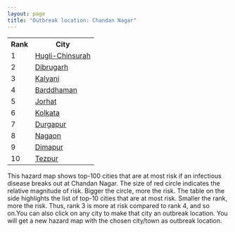 ```yaml
---
layout: page
title: "Outbreak location: Chandan Nagar"
---
```

<div class="flex-container">
<div class="flex-item-left" id="mapid">
<script src="https://buda-magenta.github.io/hazard_map/load_map.js"></script>

<script>
var marker_outbreak = L.marker([26.505476, 93.977739],{"autoPan": true}).addTo(map); marker_outbreak.bindTooltip("Chandan Nagar").openTooltip();

var circle_1 = L.circle([22.901200, 88.389900], {"pane": "markerPane", "color": "red", "fill": true, "fillOpacity": 0.2, "fillRule": "evenodd", "lineCap": "round", "lineJoin": "round", "opacity": 1.0, "radius": 67187, "stroke": true, "weight": 3}).addTo(map);
circle_1.bindTooltip("Hugli-Chinsurah<br>rank: 1<br>hazard index: 0.067187")
circle_1.bindPopup('<a href="https://buda-magenta.github.io/hazard_map/Hugli-Chinsurah">Hugli-Chinsurah</a>')

var circle_2 = L.circle([27.484460, 94.901945], {"pane": "markerPane", "color": "red", "fill": true, "fillOpacity": 0.2, "fillRule": "evenodd", "lineCap": "round", "lineJoin": "round", "opacity": 1.0, "radius": 55092, "stroke": true, "weight": 3}).addTo(map);
circle_2.bindTooltip("Dibrugarh<br>rank: 2<br>hazard index: 0.055093")
circle_2.bindPopup('<a href="https://buda-magenta.github.io/hazard_map/Dibrugarh">Dibrugarh</a>')

var circle_3 = L.circle([22.974972, 88.434591], {"pane": "markerPane", "color": "red", "fill": true, "fillOpacity": 0.2, "fillRule": "evenodd", "lineCap": "round", "lineJoin": "round", "opacity": 1.0, "radius": 50751, "stroke": true, "weight": 3}).addTo(map);
circle_3.bindTooltip("Kalyani<br>rank: 3<br>hazard index: 0.050751")
circle_3.bindPopup('<a href="https://buda-magenta.github.io/hazard_map/Kalyani">Kalyani</a>')

var circle_4 = L.circle([23.250000, 87.750000], {"pane": "markerPane", "color": "red", "fill": true, "fillOpacity": 0.2, "fillRule": "evenodd", "lineCap": "round", "lineJoin": "round", "opacity": 1.0, "radius": 46258, "stroke": true, "weight": 3}).addTo(map);
circle_4.bindTooltip("Barddhaman<br>rank: 4<br>hazard index: 0.046258")
circle_4.bindPopup('<a href="https://buda-magenta.github.io/hazard_map/Barddhaman">Barddhaman</a>')

var circle_5 = L.circle([26.757793, 94.207965], {"pane": "markerPane", "color": "red", "fill": true, "fillOpacity": 0.2, "fillRule": "evenodd", "lineCap": "round", "lineJoin": "round", "opacity": 1.0, "radius": 45817, "stroke": true, "weight": 3}).addTo(map);
circle_5.bindTooltip("Jorhat<br>rank: 5<br>hazard index: 0.045818")
circle_5.bindPopup('<a href="https://buda-magenta.github.io/hazard_map/Jorhat">Jorhat</a>')

var circle_6 = L.circle([22.541418, 88.357691], {"pane": "markerPane", "color": "red", "fill": true, "fillOpacity": 0.2, "fillRule": "evenodd", "lineCap": "round", "lineJoin": "round", "opacity": 1.0, "radius": 30787, "stroke": true, "weight": 3}).addTo(map);
circle_6.bindTooltip("Kolkata<br>rank: 6<br>hazard index: 0.030787")
circle_6.bindPopup('<a href="https://buda-magenta.github.io/hazard_map/Kolkata">Kolkata</a>')

var circle_7 = L.circle([23.535048, 87.338043], {"pane": "markerPane", "color": "red", "fill": true, "fillOpacity": 0.2, "fillRule": "evenodd", "lineCap": "round", "lineJoin": "round", "opacity": 1.0, "radius": 13572, "stroke": true, "weight": 3}).addTo(map);
circle_7.bindTooltip("Durgapur<br>rank: 7<br>hazard index: 0.013572")
circle_7.bindPopup('<a href="https://buda-magenta.github.io/hazard_map/Durgapur">Durgapur</a>')

var circle_8 = L.circle([26.304149, 92.716060], {"pane": "markerPane", "color": "red", "fill": true, "fillOpacity": 0.2, "fillRule": "evenodd", "lineCap": "round", "lineJoin": "round", "opacity": 1.0, "radius": 8125, "stroke": true, "weight": 3}).addTo(map);
circle_8.bindTooltip("Nagaon<br>rank: 8<br>hazard index: 0.008125")
circle_8.bindPopup('<a href="https://buda-magenta.github.io/hazard_map/Nagaon">Nagaon</a>')

var circle_9 = L.circle([25.913591, 93.728371], {"pane": "markerPane", "color": "red", "fill": true, "fillOpacity": 0.2, "fillRule": "evenodd", "lineCap": "round", "lineJoin": "round", "opacity": 1.0, "radius": 7449, "stroke": true, "weight": 3}).addTo(map);
circle_9.bindTooltip("Dimapur<br>rank: 9<br>hazard index: 0.007450")
circle_9.bindPopup('<a href="https://buda-magenta.github.io/hazard_map/Dimapur">Dimapur</a>')

var circle_10 = L.circle([26.616957, 92.765007], {"pane": "markerPane", "color": "red", "fill": true, "fillOpacity": 0.2, "fillRule": "evenodd", "lineCap": "round", "lineJoin": "round", "opacity": 1.0, "radius": 7101, "stroke": true, "weight": 3}).addTo(map);
circle_10.bindTooltip("Tezpur<br>rank: 10<br>hazard index: 0.007101")
circle_10.bindPopup('<a href="https://buda-magenta.github.io/hazard_map/Tezpur">Tezpur</a>')

var circle_11 = L.circle([23.388901, 88.372439], {"pane": "markerPane", "color": "red", "fill": true, "fillOpacity": 0.2, "fillRule": "evenodd", "lineCap": "round", "lineJoin": "round", "opacity": 1.0, "radius": 6357, "stroke": true, "weight": 3}).addTo(map);
circle_11.bindTooltip("Nabadwip<br>rank: 11<br>hazard index: 0.006358")
circle_11.bindPopup('<a href="https://buda-magenta.github.io/hazard_map/Nabadwip">Nabadwip</a>')

var circle_12 = L.circle([23.687130, 86.974659], {"pane": "markerPane", "color": "red", "fill": true, "fillOpacity": 0.2, "fillRule": "evenodd", "lineCap": "round", "lineJoin": "round", "opacity": 1.0, "radius": 5971, "stroke": true, "weight": 3}).addTo(map);
circle_12.bindTooltip("Asansol<br>rank: 12<br>hazard index: 0.005972")
circle_12.bindPopup('<a href="https://buda-magenta.github.io/hazard_map/Asansol">Asansol</a>')

var circle_13 = L.circle([26.180598, 91.753943], {"pane": "markerPane", "color": "red", "fill": true, "fillOpacity": 0.2, "fillRule": "evenodd", "lineCap": "round", "lineJoin": "round", "opacity": 1.0, "radius": 5939, "stroke": true, "weight": 3}).addTo(map);
circle_13.bindTooltip("Guwahati<br>rank: 13<br>hazard index: 0.005939")
circle_13.bindPopup('<a href="https://buda-magenta.github.io/hazard_map/Guwahati">Guwahati</a>')

var circle_14 = L.circle([22.965365, 88.403973], {"pane": "markerPane", "color": "red", "fill": true, "fillOpacity": 0.2, "fillRule": "evenodd", "lineCap": "round", "lineJoin": "round", "opacity": 1.0, "radius": 5257, "stroke": true, "weight": 3}).addTo(map);
circle_14.bindTooltip("Bansberia<br>rank: 14<br>hazard index: 0.005257")
circle_14.bindPopup('<a href="https://buda-magenta.github.io/hazard_map/Bansberia">Bansberia</a>')

var circle_15 = L.circle([28.651718, 77.221939], {"pane": "markerPane", "color": "red", "fill": true, "fillOpacity": 0.2, "fillRule": "evenodd", "lineCap": "round", "lineJoin": "round", "opacity": 1.0, "radius": 3986, "stroke": true, "weight": 3}).addTo(map);
circle_15.bindTooltip("Delhi<br>rank: 15<br>hazard index: 0.003986")
circle_15.bindPopup('<a href="https://buda-magenta.github.io/hazard_map/Delhi">Delhi</a>')

var circle_16 = L.circle([24.800609, 93.937000], {"pane": "markerPane", "color": "red", "fill": true, "fillOpacity": 0.2, "fillRule": "evenodd", "lineCap": "round", "lineJoin": "round", "opacity": 1.0, "radius": 3888, "stroke": true, "weight": 3}).addTo(map);
circle_16.bindTooltip("Imphal<br>rank: 16<br>hazard index: 0.003888")
circle_16.bindPopup('<a href="https://buda-magenta.github.io/hazard_map/Imphal">Imphal</a>')

var circle_17 = L.circle([25.286698, 87.132254], {"pane": "markerPane", "color": "red", "fill": true, "fillOpacity": 0.2, "fillRule": "evenodd", "lineCap": "round", "lineJoin": "round", "opacity": 1.0, "radius": 2444, "stroke": true, "weight": 3}).addTo(map);
circle_17.bindTooltip("Bhagalpur<br>rank: 17<br>hazard index: 0.002444")
circle_17.bindPopup('<a href="https://buda-magenta.github.io/hazard_map/Bhagalpur">Bhagalpur</a>')

var circle_18 = L.circle([25.680654, 88.124646], {"pane": "markerPane", "color": "red", "fill": true, "fillOpacity": 0.2, "fillRule": "evenodd", "lineCap": "round", "lineJoin": "round", "opacity": 1.0, "radius": 1943, "stroke": true, "weight": 3}).addTo(map);
circle_18.bindTooltip("Raiganj<br>rank: 18<br>hazard index: 0.001943")
circle_18.bindPopup('<a href="https://buda-magenta.github.io/hazard_map/Raiganj">Raiganj</a>')

var circle_19 = L.circle([26.083143, 86.032571], {"pane": "markerPane", "color": "red", "fill": true, "fillOpacity": 0.2, "fillRule": "evenodd", "lineCap": "round", "lineJoin": "round", "opacity": 1.0, "radius": 1805, "stroke": true, "weight": 3}).addTo(map);
circle_19.bindTooltip("Darbhanga<br>rank: 19<br>hazard index: 0.001806")
circle_19.bindPopup('<a href="https://buda-magenta.github.io/hazard_map/Darbhanga">Darbhanga</a>')

var circle_20 = L.circle([24.965712, 88.127778], {"pane": "markerPane", "color": "red", "fill": true, "fillOpacity": 0.2, "fillRule": "evenodd", "lineCap": "round", "lineJoin": "round", "opacity": 1.0, "radius": 1198, "stroke": true, "weight": 3}).addTo(map);
circle_20.bindTooltip("English Bazar<br>rank: 20<br>hazard index: 0.001199")
circle_20.bindPopup('<a href="https://buda-magenta.github.io/hazard_map/English_Bazar">English Bazar</a>')

var circle_21 = L.circle([22.754995, 88.341667], {"pane": "markerPane", "color": "red", "fill": true, "fillOpacity": 0.2, "fillRule": "evenodd", "lineCap": "round", "lineJoin": "round", "opacity": 1.0, "radius": 1146, "stroke": true, "weight": 3}).addTo(map);
circle_21.bindTooltip("Serampore<br>rank: 21<br>hazard index: 0.001146")
circle_21.bindPopup('<a href="https://buda-magenta.github.io/hazard_map/Serampore">Serampore</a>')

var circle_22 = L.circle([26.148658, 85.340013], {"pane": "markerPane", "color": "red", "fill": true, "fillOpacity": 0.2, "fillRule": "evenodd", "lineCap": "round", "lineJoin": "round", "opacity": 1.0, "radius": 936, "stroke": true, "weight": 3}).addTo(map);
circle_22.bindTooltip("Muzaffarpur<br>rank: 22<br>hazard index: 0.000936")
circle_22.bindPopup('<a href="https://buda-magenta.github.io/hazard_map/Muzaffarpur">Muzaffarpur</a>')

var circle_23 = L.circle([25.720581, 85.255560], {"pane": "markerPane", "color": "red", "fill": true, "fillOpacity": 0.2, "fillRule": "evenodd", "lineCap": "round", "lineJoin": "round", "opacity": 1.0, "radius": 903, "stroke": true, "weight": 3}).addTo(map);
circle_23.bindTooltip("Hajipur<br>rank: 23<br>hazard index: 0.000903")
circle_23.bindPopup('<a href="https://buda-magenta.github.io/hazard_map/Hajipur">Hajipur</a>')

var circle_24 = L.circle([22.591260, 88.390964], {"pane": "markerPane", "color": "red", "fill": true, "fillOpacity": 0.2, "fillRule": "evenodd", "lineCap": "round", "lineJoin": "round", "opacity": 1.0, "radius": 901, "stroke": true, "weight": 3}).addTo(map);
circle_24.bindTooltip("Bidhan Nagar<br>rank: 24<br>hazard index: 0.000901")
circle_24.bindPopup('<a href="https://buda-magenta.github.io/hazard_map/Bidhan_Nagar">Bidhan Nagar</a>')

var circle_25 = L.circle([22.646958, 88.343612], {"pane": "markerPane", "color": "red", "fill": true, "fillOpacity": 0.2, "fillRule": "evenodd", "lineCap": "round", "lineJoin": "round", "opacity": 1.0, "radius": 899, "stroke": true, "weight": 3}).addTo(map);
circle_25.bindTooltip("Bally<br>rank: 25<br>hazard index: 0.000899")
circle_25.bindPopup('<a href="https://buda-magenta.github.io/hazard_map/Bally">Bally</a>')

var circle_26 = L.circle([23.743524, 92.738291], {"pane": "markerPane", "color": "red", "fill": true, "fillOpacity": 0.2, "fillRule": "evenodd", "lineCap": "round", "lineJoin": "round", "opacity": 1.0, "radius": 692, "stroke": true, "weight": 3}).addTo(map);
circle_26.bindTooltip("Aizawl<br>rank: 26<br>hazard index: 0.000692")
circle_26.bindPopup('<a href="https://buda-magenta.github.io/hazard_map/Aizawl">Aizawl</a>')

var circle_27 = L.circle([22.794910, 88.331772], {"pane": "markerPane", "color": "red", "fill": true, "fillOpacity": 0.2, "fillRule": "evenodd", "lineCap": "round", "lineJoin": "round", "opacity": 1.0, "radius": 688, "stroke": true, "weight": 3}).addTo(map);
circle_27.bindTooltip("Baidyabati<br>rank: 27<br>hazard index: 0.000689")
circle_27.bindPopup('<a href="https://buda-magenta.github.io/hazard_map/Baidyabati">Baidyabati</a>')

var circle_28 = L.circle([25.329791, 86.456777], {"pane": "markerPane", "color": "red", "fill": true, "fillOpacity": 0.2, "fillRule": "evenodd", "lineCap": "round", "lineJoin": "round", "opacity": 1.0, "radius": 646, "stroke": true, "weight": 3}).addTo(map);
circle_28.bindTooltip("Jamalpur<br>rank: 28<br>hazard index: 0.000646")
circle_28.bindPopup('<a href="https://buda-magenta.github.io/hazard_map/Jamalpur">Jamalpur</a>')

var circle_29 = L.circle([26.460914, 80.321759], {"pane": "markerPane", "color": "red", "fill": true, "fillOpacity": 0.2, "fillRule": "evenodd", "lineCap": "round", "lineJoin": "round", "opacity": 1.0, "radius": 582, "stroke": true, "weight": 3}).addTo(map);
circle_29.bindTooltip("Kanpur<br>rank: 29<br>hazard index: 0.000583")
circle_29.bindPopup('<a href="https://buda-magenta.github.io/hazard_map/Kanpur">Kanpur</a>')

var circle_30 = L.circle([26.838100, 80.934600], {"pane": "markerPane", "color": "red", "fill": true, "fillOpacity": 0.2, "fillRule": "evenodd", "lineCap": "round", "lineJoin": "round", "opacity": 1.0, "radius": 487, "stroke": true, "weight": 3}).addTo(map);
circle_30.bindTooltip("Lucknow<br>rank: 30<br>hazard index: 0.000488")
circle_30.bindPopup('<a href="https://buda-magenta.github.io/hazard_map/Lucknow">Lucknow</a>')

var circle_31 = L.circle([22.667046, 88.341146], {"pane": "markerPane", "color": "red", "fill": true, "fillOpacity": 0.2, "fillRule": "evenodd", "lineCap": "round", "lineJoin": "round", "opacity": 1.0, "radius": 480, "stroke": true, "weight": 3}).addTo(map);
circle_31.bindTooltip("Uttarpara<br>rank: 31<br>hazard index: 0.000480")
circle_31.bindPopup('<a href="https://buda-magenta.github.io/hazard_map/Uttarpara">Uttarpara</a>')

var circle_32 = L.circle([22.472223, 88.093845], {"pane": "markerPane", "color": "red", "fill": true, "fillOpacity": 0.2, "fillRule": "evenodd", "lineCap": "round", "lineJoin": "round", "opacity": 1.0, "radius": 450, "stroke": true, "weight": 3}).addTo(map);
circle_32.bindTooltip("Uluberia<br>rank: 32<br>hazard index: 0.000451")
circle_32.bindPopup('<a href="https://buda-magenta.github.io/hazard_map/Uluberia">Uluberia</a>')

var circle_33 = L.circle([26.716413, 88.430992], {"pane": "markerPane", "color": "red", "fill": true, "fillOpacity": 0.2, "fillRule": "evenodd", "lineCap": "round", "lineJoin": "round", "opacity": 1.0, "radius": 446, "stroke": true, "weight": 3}).addTo(map);
circle_33.bindTooltip("Siliguri<br>rank: 33<br>hazard index: 0.000446")
circle_33.bindPopup('<a href="https://buda-magenta.github.io/hazard_map/Siliguri">Siliguri</a>')

var circle_34 = L.circle([22.726141, 88.343487], {"pane": "markerPane", "color": "red", "fill": true, "fillOpacity": 0.2, "fillRule": "evenodd", "lineCap": "round", "lineJoin": "round", "opacity": 1.0, "radius": 368, "stroke": true, "weight": 3}).addTo(map);
circle_34.bindTooltip("Rishra<br>rank: 34<br>hazard index: 0.000368")
circle_34.bindPopup('<a href="https://buda-magenta.github.io/hazard_map/Rishra">Rishra</a>')

var circle_35 = L.circle([25.609324, 85.123525], {"pane": "markerPane", "color": "red", "fill": true, "fillOpacity": 0.2, "fillRule": "evenodd", "lineCap": "round", "lineJoin": "round", "opacity": 1.0, "radius": 354, "stroke": true, "weight": 3}).addTo(map);
circle_35.bindTooltip("Patna<br>rank: 35<br>hazard index: 0.000354")
circle_35.bindPopup('<a href="https://buda-magenta.github.io/hazard_map/Patna">Patna</a>')

var circle_36 = L.circle([22.890183, 88.426939], {"pane": "markerPane", "color": "red", "fill": true, "fillOpacity": 0.2, "fillRule": "evenodd", "lineCap": "round", "lineJoin": "round", "opacity": 1.0, "radius": 351, "stroke": true, "weight": 3}).addTo(map);
circle_36.bindTooltip("Naihati<br>rank: 36<br>hazard index: 0.000352")
circle_36.bindPopup('<a href="https://buda-magenta.github.io/hazard_map/Naihati">Naihati</a>')

var circle_37 = L.circle([19.075990, 72.877393], {"pane": "markerPane", "color": "red", "fill": true, "fillOpacity": 0.2, "fillRule": "evenodd", "lineCap": "round", "lineJoin": "round", "opacity": 1.0, "radius": 336, "stroke": true, "weight": 3}).addTo(map);
circle_37.bindTooltip("Mumbai<br>rank: 37<br>hazard index: 0.000337")
circle_37.bindPopup('<a href="https://buda-magenta.github.io/hazard_map/Mumbai">Mumbai</a>')

var circle_38 = L.circle([26.669512, 84.957411], {"pane": "markerPane", "color": "red", "fill": true, "fillOpacity": 0.2, "fillRule": "evenodd", "lineCap": "round", "lineJoin": "round", "opacity": 1.0, "radius": 333, "stroke": true, "weight": 3}).addTo(map);
circle_38.bindTooltip("Motihari<br>rank: 38<br>hazard index: 0.000333")
circle_38.bindPopup('<a href="https://buda-magenta.github.io/hazard_map/Motihari">Motihari</a>')

var circle_39 = L.circle([22.508621, 88.253218], {"pane": "markerPane", "color": "red", "fill": true, "fillOpacity": 0.2, "fillRule": "evenodd", "lineCap": "round", "lineJoin": "round", "opacity": 1.0, "radius": 289, "stroke": true, "weight": 3}).addTo(map);
circle_39.bindTooltip("Maheshtala<br>rank: 39<br>hazard index: 0.000290")
circle_39.bindPopup('<a href="https://buda-magenta.github.io/hazard_map/Maheshtala">Maheshtala</a>')

var circle_40 = L.circle([22.695034, 88.377060], {"pane": "markerPane", "color": "red", "fill": true, "fillOpacity": 0.2, "fillRule": "evenodd", "lineCap": "round", "lineJoin": "round", "opacity": 1.0, "radius": 269, "stroke": true, "weight": 3}).addTo(map);
circle_40.bindTooltip("Panihati<br>rank: 40<br>hazard index: 0.000270")
circle_40.bindPopup('<a href="https://buda-magenta.github.io/hazard_map/Panihati">Panihati</a>')

var circle_41 = L.circle([22.707369, 88.374437], {"pane": "markerPane", "color": "red", "fill": true, "fillOpacity": 0.2, "fillRule": "evenodd", "lineCap": "round", "lineJoin": "round", "opacity": 1.0, "radius": 266, "stroke": true, "weight": 3}).addTo(map);
circle_41.bindTooltip("Baranagar<br>rank: 41<br>hazard index: 0.000267")
circle_41.bindPopup('<a href="https://buda-magenta.github.io/hazard_map/Baranagar">Baranagar</a>')

var circle_42 = L.circle([24.817861, 92.756221], {"pane": "markerPane", "color": "red", "fill": true, "fillOpacity": 0.2, "fillRule": "evenodd", "lineCap": "round", "lineJoin": "round", "opacity": 1.0, "radius": 242, "stroke": true, "weight": 3}).addTo(map);
circle_42.bindTooltip("Silchar<br>rank: 42<br>hazard index: 0.000243")
circle_42.bindPopup('<a href="https://buda-magenta.github.io/hazard_map/Silchar">Silchar</a>')

var circle_43 = L.circle([22.910184, 69.899418], {"pane": "markerPane", "color": "red", "fill": true, "fillOpacity": 0.2, "fillRule": "evenodd", "lineCap": "round", "lineJoin": "round", "opacity": 1.0, "radius": 235, "stroke": true, "weight": 3}).addTo(map);
circle_43.bindTooltip("Bhadreshwar<br>rank: 43<br>hazard index: 0.000235")
circle_43.bindPopup('<a href="https://buda-magenta.github.io/hazard_map/Bhadreshwar">Bhadreshwar</a>')

var circle_44 = L.circle([25.438130, 81.833800], {"pane": "markerPane", "color": "red", "fill": true, "fillOpacity": 0.2, "fillRule": "evenodd", "lineCap": "round", "lineJoin": "round", "opacity": 1.0, "radius": 235, "stroke": true, "weight": 3}).addTo(map);
circle_44.bindTooltip("Allahabad<br>rank: 44<br>hazard index: 0.000235")
circle_44.bindPopup('<a href="https://buda-magenta.github.io/hazard_map/Allahabad">Allahabad</a>')

var circle_45 = L.circle([25.133173, 86.525040], {"pane": "markerPane", "color": "red", "fill": true, "fillOpacity": 0.2, "fillRule": "evenodd", "lineCap": "round", "lineJoin": "round", "opacity": 1.0, "radius": 219, "stroke": true, "weight": 3}).addTo(map);
circle_45.bindTooltip("Kharagpur<br>rank: 45<br>hazard index: 0.000219")
circle_45.bindPopup('<a href="https://buda-magenta.github.io/hazard_map/Kharagpur">Kharagpur</a>')

var circle_46 = L.circle([22.670728, 88.376342], {"pane": "markerPane", "color": "red", "fill": true, "fillOpacity": 0.2, "fillRule": "evenodd", "lineCap": "round", "lineJoin": "round", "opacity": 1.0, "radius": 219, "stroke": true, "weight": 3}).addTo(map);
circle_46.bindTooltip("Kamarhati<br>rank: 46<br>hazard index: 0.000219")
circle_46.bindPopup('<a href="https://buda-magenta.github.io/hazard_map/Kamarhati">Kamarhati</a>')

var circle_47 = L.circle([12.979120, 77.591300], {"pane": "markerPane", "color": "red", "fill": true, "fillOpacity": 0.2, "fillRule": "evenodd", "lineCap": "round", "lineJoin": "round", "opacity": 1.0, "radius": 218, "stroke": true, "weight": 3}).addTo(map);
circle_47.bindTooltip("Bangalore<br>rank: 47<br>hazard index: 0.000218")
circle_47.bindPopup('<a href="https://buda-magenta.github.io/hazard_map/Bangalore">Bangalore</a>')

var circle_48 = L.circle([23.730215, 86.839671], {"pane": "markerPane", "color": "red", "fill": true, "fillOpacity": 0.2, "fillRule": "evenodd", "lineCap": "round", "lineJoin": "round", "opacity": 1.0, "radius": 202, "stroke": true, "weight": 3}).addTo(map);
circle_48.bindTooltip("Kulti<br>rank: 48<br>hazard index: 0.000203")
circle_48.bindPopup('<a href="https://buda-magenta.github.io/hazard_map/Kulti">Kulti</a>')

var circle_49 = L.circle([25.576045, 91.882528], {"pane": "markerPane", "color": "red", "fill": true, "fillOpacity": 0.2, "fillRule": "evenodd", "lineCap": "round", "lineJoin": "round", "opacity": 1.0, "radius": 201, "stroke": true, "weight": 3}).addTo(map);
circle_49.bindTooltip("Shillong<br>rank: 49<br>hazard index: 0.000201")
circle_49.bindPopup('<a href="https://buda-magenta.github.io/hazard_map/Shillong">Shillong</a>')

var circle_50 = L.circle([20.266777, 85.843559], {"pane": "markerPane", "color": "red", "fill": true, "fillOpacity": 0.2, "fillRule": "evenodd", "lineCap": "round", "lineJoin": "round", "opacity": 1.0, "radius": 197, "stroke": true, "weight": 3}).addTo(map);
circle_50.bindTooltip("Bhubaneswar<br>rank: 50<br>hazard index: 0.000198")
circle_50.bindPopup('<a href="https://buda-magenta.github.io/hazard_map/Bhubaneswar">Bhubaneswar</a>')

var circle_51 = L.circle([25.335649, 83.007629], {"pane": "markerPane", "color": "red", "fill": true, "fillOpacity": 0.2, "fillRule": "evenodd", "lineCap": "round", "lineJoin": "round", "opacity": 1.0, "radius": 183, "stroke": true, "weight": 3}).addTo(map);
circle_51.bindTooltip("Varanasi<br>rank: 51<br>hazard index: 0.000183")
circle_51.bindPopup('<a href="https://buda-magenta.github.io/hazard_map/Varanasi">Varanasi</a>')

var circle_52 = L.circle([22.717624, 88.488953], {"pane": "markerPane", "color": "red", "fill": true, "fillOpacity": 0.2, "fillRule": "evenodd", "lineCap": "round", "lineJoin": "round", "opacity": 1.0, "radius": 182, "stroke": true, "weight": 3}).addTo(map);
circle_52.bindTooltip("Barasat<br>rank: 52<br>hazard index: 0.000183")
circle_52.bindPopup('<a href="https://buda-magenta.github.io/hazard_map/Barasat">Barasat</a>')

var circle_53 = L.circle([21.735348, 81.944459], {"pane": "markerPane", "color": "red", "fill": true, "fillOpacity": 0.2, "fillRule": "evenodd", "lineCap": "round", "lineJoin": "round", "opacity": 1.0, "radius": 168, "stroke": true, "weight": 3}).addTo(map);
circle_53.bindTooltip("Bhatpara<br>rank: 53<br>hazard index: 0.000169")
circle_53.bindPopup('<a href="https://buda-magenta.github.io/hazard_map/Bhatpara">Bhatpara</a>')

var circle_54 = L.circle([22.870214, 88.419608], {"pane": "markerPane", "color": "red", "fill": true, "fillOpacity": 0.2, "fillRule": "evenodd", "lineCap": "round", "lineJoin": "round", "opacity": 1.0, "radius": 162, "stroke": true, "weight": 3}).addTo(map);
circle_54.bindTooltip("Barrackpur<br>rank: 54<br>hazard index: 0.000162")
circle_54.bindPopup('<a href="https://buda-magenta.github.io/hazard_map/Barrackpur">Barrackpur</a>')

var circle_55 = L.circle([13.083694, 80.270186], {"pane": "markerPane", "color": "red", "fill": true, "fillOpacity": 0.2, "fillRule": "evenodd", "lineCap": "round", "lineJoin": "round", "opacity": 1.0, "radius": 158, "stroke": true, "weight": 3}).addTo(map);
circle_55.bindTooltip("Chennai<br>rank: 55<br>hazard index: 0.000159")
circle_55.bindPopup('<a href="https://buda-magenta.github.io/hazard_map/Chennai">Chennai</a>')

var circle_56 = L.circle([28.457876, 79.405571], {"pane": "markerPane", "color": "red", "fill": true, "fillOpacity": 0.2, "fillRule": "evenodd", "lineCap": "round", "lineJoin": "round", "opacity": 1.0, "radius": 155, "stroke": true, "weight": 3}).addTo(map);
circle_56.bindTooltip("Bareilly<br>rank: 56<br>hazard index: 0.000156")
circle_56.bindPopup('<a href="https://buda-magenta.github.io/hazard_map/Bareilly">Bareilly</a>')

var circle_57 = L.circle([23.405848, 88.495893], {"pane": "markerPane", "color": "red", "fill": true, "fillOpacity": 0.2, "fillRule": "evenodd", "lineCap": "round", "lineJoin": "round", "opacity": 1.0, "radius": 155, "stroke": true, "weight": 3}).addTo(map);
circle_57.bindTooltip("Krishnanagar<br>rank: 57<br>hazard index: 0.000155")
circle_57.bindPopup('<a href="https://buda-magenta.github.io/hazard_map/Krishnanagar">Krishnanagar</a>')

var circle_58 = L.circle([25.560900, 87.647654], {"pane": "markerPane", "color": "red", "fill": true, "fillOpacity": 0.2, "fillRule": "evenodd", "lineCap": "round", "lineJoin": "round", "opacity": 1.0, "radius": 154, "stroke": true, "weight": 3}).addTo(map);
circle_58.bindTooltip("Katihar<br>rank: 58<br>hazard index: 0.000155")
circle_58.bindPopup('<a href="https://buda-magenta.github.io/hazard_map/Katihar">Katihar</a>')

var circle_59 = L.circle([28.863842, 78.805778], {"pane": "markerPane", "color": "red", "fill": true, "fillOpacity": 0.2, "fillRule": "evenodd", "lineCap": "round", "lineJoin": "round", "opacity": 1.0, "radius": 154, "stroke": true, "weight": 3}).addTo(map);
circle_59.bindTooltip("Moradabad<br>rank: 59<br>hazard index: 0.000154")
circle_59.bindPopup('<a href="https://buda-magenta.github.io/hazard_map/Moradabad">Moradabad</a>')

var circle_60 = L.circle([17.388786, 78.461065], {"pane": "markerPane", "color": "red", "fill": true, "fillOpacity": 0.2, "fillRule": "evenodd", "lineCap": "round", "lineJoin": "round", "opacity": 1.0, "radius": 152, "stroke": true, "weight": 3}).addTo(map);
circle_60.bindTooltip("Hyderabad<br>rank: 60<br>hazard index: 0.000153")
circle_60.bindPopup('<a href="https://buda-magenta.github.io/hazard_map/Hyderabad">Hyderabad</a>')

var circle_61 = L.circle([24.379576, 88.585573], {"pane": "markerPane", "color": "red", "fill": true, "fillOpacity": 0.2, "fillRule": "evenodd", "lineCap": "round", "lineJoin": "round", "opacity": 1.0, "radius": 146, "stroke": true, "weight": 3}).addTo(map);
circle_61.bindTooltip("Baharampur<br>rank: 61<br>hazard index: 0.000147")
circle_61.bindPopup('<a href="https://buda-magenta.github.io/hazard_map/Baharampur">Baharampur</a>')

var circle_62 = L.circle([23.795281, 86.430964], {"pane": "markerPane", "color": "red", "fill": true, "fillOpacity": 0.2, "fillRule": "evenodd", "lineCap": "round", "lineJoin": "round", "opacity": 1.0, "radius": 143, "stroke": true, "weight": 3}).addTo(map);
circle_62.bindTooltip("Dhanbad<br>rank: 62<br>hazard index: 0.000143")
circle_62.bindPopup('<a href="https://buda-magenta.github.io/hazard_map/Dhanbad">Dhanbad</a>')

var circle_63 = L.circle([22.028124, 88.063265], {"pane": "markerPane", "color": "red", "fill": true, "fillOpacity": 0.2, "fillRule": "evenodd", "lineCap": "round", "lineJoin": "round", "opacity": 1.0, "radius": 129, "stroke": true, "weight": 3}).addTo(map);
circle_63.bindTooltip("Haldia<br>rank: 63<br>hazard index: 0.000130")
circle_63.bindPopup('<a href="https://buda-magenta.github.io/hazard_map/Haldia">Haldia</a>')

var circle_64 = L.circle([22.694792, 88.453018], {"pane": "markerPane", "color": "red", "fill": true, "fillOpacity": 0.2, "fillRule": "evenodd", "lineCap": "round", "lineJoin": "round", "opacity": 1.0, "radius": 128, "stroke": true, "weight": 3}).addTo(map);
circle_64.bindTooltip("Madhyamgram<br>rank: 64<br>hazard index: 0.000128")
circle_64.bindPopup('<a href="https://buda-magenta.github.io/hazard_map/Madhyamgram">Madhyamgram</a>')

var circle_65 = L.circle([22.801519, 86.202958], {"pane": "markerPane", "color": "red", "fill": true, "fillOpacity": 0.2, "fillRule": "evenodd", "lineCap": "round", "lineJoin": "round", "opacity": 1.0, "radius": 121, "stroke": true, "weight": 3}).addTo(map);
circle_65.bindTooltip("Jamshedpur<br>rank: 65<br>hazard index: 0.000122")
circle_65.bindPopup('<a href="https://buda-magenta.github.io/hazard_map/Jamshedpur">Jamshedpur</a>')

var circle_66 = L.circle([22.949011, 88.435910], {"pane": "markerPane", "color": "red", "fill": true, "fillOpacity": 0.2, "fillRule": "evenodd", "lineCap": "round", "lineJoin": "round", "opacity": 1.0, "radius": 119, "stroke": true, "weight": 3}).addTo(map);
circle_66.bindTooltip("Kanchrapara<br>rank: 66<br>hazard index: 0.000120")
circle_66.bindPopup('<a href="https://buda-magenta.github.io/hazard_map/Kanchrapara">Kanchrapara</a>')

var circle_67 = L.circle([24.476642, 86.606732], {"pane": "markerPane", "color": "red", "fill": true, "fillOpacity": 0.2, "fillRule": "evenodd", "lineCap": "round", "lineJoin": "round", "opacity": 1.0, "radius": 108, "stroke": true, "weight": 3}).addTo(map);
circle_67.bindTooltip("Deoghar<br>rank: 67<br>hazard index: 0.000109")
circle_67.bindPopup('<a href="https://buda-magenta.github.io/hazard_map/Deoghar">Deoghar</a>')

var circle_68 = L.circle([22.840800, 88.653500], {"pane": "markerPane", "color": "red", "fill": true, "fillOpacity": 0.2, "fillRule": "evenodd", "lineCap": "round", "lineJoin": "round", "opacity": 1.0, "radius": 99, "stroke": true, "weight": 3}).addTo(map);
circle_68.bindTooltip("Habra<br>rank: 68<br>hazard index: 0.000099")
circle_68.bindPopup('<a href="https://buda-magenta.github.io/hazard_map/Habra">Habra</a>')

var circle_69 = L.circle([23.259346, 88.437212], {"pane": "markerPane", "color": "red", "fill": true, "fillOpacity": 0.2, "fillRule": "evenodd", "lineCap": "round", "lineJoin": "round", "opacity": 1.0, "radius": 95, "stroke": true, "weight": 3}).addTo(map);
circle_69.bindTooltip("Santipur<br>rank: 69<br>hazard index: 0.000096")
circle_69.bindPopup('<a href="https://buda-magenta.github.io/hazard_map/Santipur">Santipur</a>')

var circle_70 = L.circle([23.699128, 85.991069], {"pane": "markerPane", "color": "red", "fill": true, "fillOpacity": 0.2, "fillRule": "evenodd", "lineCap": "round", "lineJoin": "round", "opacity": 1.0, "radius": 92, "stroke": true, "weight": 3}).addTo(map);
circle_70.bindTooltip("Bokaro<br>rank: 70<br>hazard index: 0.000093")
circle_70.bindPopup('<a href="https://buda-magenta.github.io/hazard_map/Bokaro">Bokaro</a>')

var circle_71 = L.circle([22.920982, 88.437022], {"pane": "markerPane", "color": "red", "fill": true, "fillOpacity": 0.2, "fillRule": "evenodd", "lineCap": "round", "lineJoin": "round", "opacity": 1.0, "radius": 92, "stroke": true, "weight": 3}).addTo(map);
circle_71.bindTooltip("Halisahar<br>rank: 71<br>hazard index: 0.000093")
circle_71.bindPopup('<a href="https://buda-magenta.github.io/hazard_map/Halisahar">Halisahar</a>')

var circle_72 = L.circle([30.909016, 75.851601], {"pane": "markerPane", "color": "red", "fill": true, "fillOpacity": 0.2, "fillRule": "evenodd", "lineCap": "round", "lineJoin": "round", "opacity": 1.0, "radius": 92, "stroke": true, "weight": 3}).addTo(map);
circle_72.bindTooltip("Ludhiana<br>rank: 72<br>hazard index: 0.000093")
circle_72.bindPopup('<a href="https://buda-magenta.github.io/hazard_map/Ludhiana">Ludhiana</a>')

var circle_73 = L.circle([25.572433, 83.609605], {"pane": "markerPane", "color": "red", "fill": true, "fillOpacity": 0.2, "fillRule": "evenodd", "lineCap": "round", "lineJoin": "round", "opacity": 1.0, "radius": 89, "stroke": true, "weight": 3}).addTo(map);
circle_73.bindTooltip("Medinipur<br>rank: 73<br>hazard index: 0.000090")
circle_73.bindPopup('<a href="https://buda-magenta.github.io/hazard_map/Medinipur">Medinipur</a>')

var circle_74 = L.circle([23.831238, 91.282382], {"pane": "markerPane", "color": "red", "fill": true, "fillOpacity": 0.2, "fillRule": "evenodd", "lineCap": "round", "lineJoin": "round", "opacity": 1.0, "radius": 88, "stroke": true, "weight": 3}).addTo(map);
circle_74.bindTooltip("Agartala<br>rank: 74<br>hazard index: 0.000089")
circle_74.bindPopup('<a href="https://buda-magenta.github.io/hazard_map/Agartala">Agartala</a>')

var circle_75 = L.circle([22.661196, 88.866022], {"pane": "markerPane", "color": "red", "fill": true, "fillOpacity": 0.2, "fillRule": "evenodd", "lineCap": "round", "lineJoin": "round", "opacity": 1.0, "radius": 88, "stroke": true, "weight": 3}).addTo(map);
circle_75.bindTooltip("Basirhat<br>rank: 75<br>hazard index: 0.000089")
circle_75.bindPopup('<a href="https://buda-magenta.github.io/hazard_map/Basirhat">Basirhat</a>')

var circle_76 = L.circle([23.332200, 86.361600], {"pane": "markerPane", "color": "red", "fill": true, "fillOpacity": 0.2, "fillRule": "evenodd", "lineCap": "round", "lineJoin": "round", "opacity": 1.0, "radius": 87, "stroke": true, "weight": 3}).addTo(map);
circle_76.bindTooltip("Purulia<br>rank: 76<br>hazard index: 0.000088")
circle_76.bindPopup('<a href="https://buda-magenta.github.io/hazard_map/Purulia">Purulia</a>')

var circle_77 = L.circle([26.298638, 87.953148], {"pane": "markerPane", "color": "red", "fill": true, "fillOpacity": 0.2, "fillRule": "evenodd", "lineCap": "round", "lineJoin": "round", "opacity": 1.0, "radius": 86, "stroke": true, "weight": 3}).addTo(map);
circle_77.bindTooltip("Kishanganj<br>rank: 77<br>hazard index: 0.000086")
circle_77.bindPopup('<a href="https://buda-magenta.github.io/hazard_map/Kishanganj">Kishanganj</a>')

var circle_78 = L.circle([23.370035, 85.325013], {"pane": "markerPane", "color": "red", "fill": true, "fillOpacity": 0.2, "fillRule": "evenodd", "lineCap": "round", "lineJoin": "round", "opacity": 1.0, "radius": 83, "stroke": true, "weight": 3}).addTo(map);
circle_78.bindTooltip("Ranchi<br>rank: 78<br>hazard index: 0.000083")
circle_78.bindPopup('<a href="https://buda-magenta.github.io/hazard_map/Ranchi">Ranchi</a>')

var circle_79 = L.circle([17.723128, 83.301284], {"pane": "markerPane", "color": "red", "fill": true, "fillOpacity": 0.2, "fillRule": "evenodd", "lineCap": "round", "lineJoin": "round", "opacity": 1.0, "radius": 80, "stroke": true, "weight": 3}).addTo(map);
circle_79.bindTooltip("Visakhapatnam<br>rank: 79<br>hazard index: 0.000081")
circle_79.bindPopup('<a href="https://buda-magenta.github.io/hazard_map/Visakhapatnam">Visakhapatnam</a>')

var circle_80 = L.circle([20.468600, 85.879200], {"pane": "markerPane", "color": "red", "fill": true, "fillOpacity": 0.2, "fillRule": "evenodd", "lineCap": "round", "lineJoin": "round", "opacity": 1.0, "radius": 78, "stroke": true, "weight": 3}).addTo(map);
circle_80.bindTooltip("Cuttack<br>rank: 80<br>hazard index: 0.000079")
circle_80.bindPopup('<a href="https://buda-magenta.github.io/hazard_map/Cuttack">Cuttack</a>')

var circle_81 = L.circle([22.741920, 88.379201], {"pane": "markerPane", "color": "red", "fill": true, "fillOpacity": 0.2, "fillRule": "evenodd", "lineCap": "round", "lineJoin": "round", "opacity": 1.0, "radius": 75, "stroke": true, "weight": 3}).addTo(map);
circle_81.bindTooltip("Titagarh<br>rank: 81<br>hazard index: 0.000075")
circle_81.bindPopup('<a href="https://buda-magenta.github.io/hazard_map/Titagarh">Titagarh</a>')

var circle_82 = L.circle([26.671329, 83.364583], {"pane": "markerPane", "color": "red", "fill": true, "fillOpacity": 0.2, "fillRule": "evenodd", "lineCap": "round", "lineJoin": "round", "opacity": 1.0, "radius": 73, "stroke": true, "weight": 3}).addTo(map);
circle_82.bindTooltip("Gorakhpur<br>rank: 82<br>hazard index: 0.000074")
circle_82.bindPopup('<a href="https://buda-magenta.github.io/hazard_map/Gorakhpur">Gorakhpur</a>')

var circle_83 = L.circle([23.056882, 88.781851], {"pane": "markerPane", "color": "red", "fill": true, "fillOpacity": 0.2, "fillRule": "evenodd", "lineCap": "round", "lineJoin": "round", "opacity": 1.0, "radius": 72, "stroke": true, "weight": 3}).addTo(map);
circle_83.bindTooltip("Bongaon<br>rank: 83<br>hazard index: 0.000073")
circle_83.bindPopup('<a href="https://buda-magenta.github.io/hazard_map/Bongaon">Bongaon</a>')

var circle_84 = L.circle([25.263487, 88.789003], {"pane": "markerPane", "color": "red", "fill": true, "fillOpacity": 0.2, "fillRule": "evenodd", "lineCap": "round", "lineJoin": "round", "opacity": 1.0, "radius": 72, "stroke": true, "weight": 3}).addTo(map);
circle_84.bindTooltip("Balurghat<br>rank: 84<br>hazard index: 0.000073")
circle_84.bindPopup('<a href="https://buda-magenta.github.io/hazard_map/Balurghat">Balurghat</a>')

var circle_85 = L.circle([26.698885, 88.320030], {"pane": "markerPane", "color": "red", "fill": true, "fillOpacity": 0.2, "fillRule": "evenodd", "lineCap": "round", "lineJoin": "round", "opacity": 1.0, "radius": 71, "stroke": true, "weight": 3}).addTo(map);
circle_85.bindTooltip("Bagdogra<br>rank: 85<br>hazard index: 0.000071")
circle_85.bindPopup('<a href="https://buda-magenta.github.io/hazard_map/Bagdogra">Bagdogra</a>')

var circle_86 = L.circle([21.149813, 79.082056], {"pane": "markerPane", "color": "red", "fill": true, "fillOpacity": 0.2, "fillRule": "evenodd", "lineCap": "round", "lineJoin": "round", "opacity": 1.0, "radius": 70, "stroke": true, "weight": 3}).addTo(map);
circle_86.bindTooltip("Nagpur<br>rank: 86<br>hazard index: 0.000071")
circle_86.bindPopup('<a href="https://buda-magenta.github.io/hazard_map/Nagpur">Nagpur</a>')

var circle_87 = L.circle([22.715699, 88.381582], {"pane": "markerPane", "color": "red", "fill": true, "fillOpacity": 0.2, "fillRule": "evenodd", "lineCap": "round", "lineJoin": "round", "opacity": 1.0, "radius": 70, "stroke": true, "weight": 3}).addTo(map);
circle_87.bindTooltip("Khardaha<br>rank: 87<br>hazard index: 0.000070")
circle_87.bindPopup('<a href="https://buda-magenta.github.io/hazard_map/Khardaha">Khardaha</a>')

var circle_88 = L.circle([23.021624, 72.579707], {"pane": "markerPane", "color": "red", "fill": true, "fillOpacity": 0.2, "fillRule": "evenodd", "lineCap": "round", "lineJoin": "round", "opacity": 1.0, "radius": 69, "stroke": true, "weight": 3}).addTo(map);
circle_88.bindTooltip("Ahmedabad<br>rank: 88<br>hazard index: 0.000069")
circle_88.bindPopup('<a href="https://buda-magenta.github.io/hazard_map/Ahmedabad">Ahmedabad</a>')

var circle_89 = L.circle([23.131954, 87.207397], {"pane": "markerPane", "color": "red", "fill": true, "fillOpacity": 0.2, "fillRule": "evenodd", "lineCap": "round", "lineJoin": "round", "opacity": 1.0, "radius": 68, "stroke": true, "weight": 3}).addTo(map);
circle_89.bindTooltip("Bankura<br>rank: 89<br>hazard index: 0.000069")
circle_89.bindPopup('<a href="https://buda-magenta.github.io/hazard_map/Bankura">Bankura</a>')

var circle_90 = L.circle([31.634308, 74.873679], {"pane": "markerPane", "color": "red", "fill": true, "fillOpacity": 0.2, "fillRule": "evenodd", "lineCap": "round", "lineJoin": "round", "opacity": 1.0, "radius": 64, "stroke": true, "weight": 3}).addTo(map);
circle_90.bindTooltip("Amritsar<br>rank: 90<br>hazard index: 0.000065")
circle_90.bindPopup('<a href="https://buda-magenta.github.io/hazard_map/Amritsar">Amritsar</a>')

var circle_91 = L.circle([18.521428, 73.854454], {"pane": "markerPane", "color": "red", "fill": true, "fillOpacity": 0.2, "fillRule": "evenodd", "lineCap": "round", "lineJoin": "round", "opacity": 1.0, "radius": 62, "stroke": true, "weight": 3}).addTo(map);
circle_91.bindTooltip("Pune<br>rank: 91<br>hazard index: 0.000062")
circle_91.bindPopup('<a href="https://buda-magenta.github.io/hazard_map/Pune">Pune</a>')

var circle_92 = L.circle([24.796436, 85.007956], {"pane": "markerPane", "color": "red", "fill": true, "fillOpacity": 0.2, "fillRule": "evenodd", "lineCap": "round", "lineJoin": "round", "opacity": 1.0, "radius": 61, "stroke": true, "weight": 3}).addTo(map);
circle_92.bindTooltip("Gaya<br>rank: 92<br>hazard index: 0.000062")
circle_92.bindPopup('<a href="https://buda-magenta.github.io/hazard_map/Gaya">Gaya</a>')

var circle_93 = L.circle([27.876990, 78.137290], {"pane": "markerPane", "color": "red", "fill": true, "fillOpacity": 0.2, "fillRule": "evenodd", "lineCap": "round", "lineJoin": "round", "opacity": 1.0, "radius": 61, "stroke": true, "weight": 3}).addTo(map);
circle_93.bindTooltip("Aligarh<br>rank: 93<br>hazard index: 0.000061")
circle_93.bindPopup('<a href="https://buda-magenta.github.io/hazard_map/Aligarh">Aligarh</a>')

var circle_94 = L.circle([26.915458, 75.818982], {"pane": "markerPane", "color": "red", "fill": true, "fillOpacity": 0.2, "fillRule": "evenodd", "lineCap": "round", "lineJoin": "round", "opacity": 1.0, "radius": 57, "stroke": true, "weight": 3}).addTo(map);
circle_94.bindTooltip("Jaipur<br>rank: 94<br>hazard index: 0.000057")
circle_94.bindPopup('<a href="https://buda-magenta.github.io/hazard_map/Jaipur">Jaipur</a>')

var circle_95 = L.circle([28.428262, 77.002700], {"pane": "markerPane", "color": "red", "fill": true, "fillOpacity": 0.2, "fillRule": "evenodd", "lineCap": "round", "lineJoin": "round", "opacity": 1.0, "radius": 56, "stroke": true, "weight": 3}).addTo(map);
circle_95.bindTooltip("Gurgaon<br>rank: 95<br>hazard index: 0.000056")
circle_95.bindPopup('<a href="https://buda-magenta.github.io/hazard_map/Gurgaon">Gurgaon</a>')

var circle_96 = L.circle([30.325565, 78.043681], {"pane": "markerPane", "color": "red", "fill": true, "fillOpacity": 0.2, "fillRule": "evenodd", "lineCap": "round", "lineJoin": "round", "opacity": 1.0, "radius": 55, "stroke": true, "weight": 3}).addTo(map);
circle_96.bindTooltip("Dehradun<br>rank: 96<br>hazard index: 0.000055")
circle_96.bindPopup('<a href="https://buda-magenta.github.io/hazard_map/Dehradun">Dehradun</a>')

var circle_97 = L.circle([11.664535, 92.739045], {"pane": "markerPane", "color": "red", "fill": true, "fillOpacity": 0.2, "fillRule": "evenodd", "lineCap": "round", "lineJoin": "round", "opacity": 1.0, "radius": 52, "stroke": true, "weight": 3}).addTo(map);
circle_97.bindTooltip("Port Blair<br>rank: 97<br>hazard index: 0.000052")
circle_97.bindPopup('<a href="https://buda-magenta.github.io/hazard_map/Port_Blair">Port Blair</a>')

var circle_98 = L.circle([29.988077, 77.508130], {"pane": "markerPane", "color": "red", "fill": true, "fillOpacity": 0.2, "fillRule": "evenodd", "lineCap": "round", "lineJoin": "round", "opacity": 1.0, "radius": 52, "stroke": true, "weight": 3}).addTo(map);
circle_98.bindTooltip("Saharanpur<br>rank: 98<br>hazard index: 0.000052")
circle_98.bindPopup('<a href="https://buda-magenta.github.io/hazard_map/Saharanpur">Saharanpur</a>')

var circle_99 = L.circle([28.402979, 77.310384], {"pane": "markerPane", "color": "red", "fill": true, "fillOpacity": 0.2, "fillRule": "evenodd", "lineCap": "round", "lineJoin": "round", "opacity": 1.0, "radius": 51, "stroke": true, "weight": 3}).addTo(map);
circle_99.bindTooltip("Faridabad<br>rank: 99<br>hazard index: 0.000052")
circle_99.bindPopup('<a href="https://buda-magenta.github.io/hazard_map/Faridabad">Faridabad</a>')

var circle_100 = L.circle([27.912633, 79.746563], {"pane": "markerPane", "color": "red", "fill": true, "fillOpacity": 0.2, "fillRule": "evenodd", "lineCap": "round", "lineJoin": "round", "opacity": 1.0, "radius": 50, "stroke": true, "weight": 3}).addTo(map);
circle_100.bindTooltip("Shahjahanpur<br>rank: 100<br>hazard index: 0.000050")
circle_100.bindPopup('<a href="https://buda-magenta.github.io/hazard_map/Shahjahanpur">Shahjahanpur</a>')
</script>
</div>


<div class="flex-item-right">
<table>
<tr>
<th>Rank</th>
<th>City</th>
</tr>

<tr>
<td>1</td>
<td><a href="https://buda-magenta.github.io/hazard_map/Hugli-Chinsurah">Hugli-Chinsurah</a></td>
</tr>

<tr>
<td>2</td>
<td><a href="https://buda-magenta.github.io/hazard_map/Dibrugarh">Dibrugarh</a></td>
</tr>

<tr>
<td>3</td>
<td><a href="https://buda-magenta.github.io/hazard_map/Kalyani">Kalyani</a></td>
</tr>

<tr>
<td>4</td>
<td><a href="https://buda-magenta.github.io/hazard_map/Barddhaman">Barddhaman</a></td>
</tr>

<tr>
<td>5</td>
<td><a href="https://buda-magenta.github.io/hazard_map/Jorhat">Jorhat</a></td>
</tr>

<tr>
<td>6</td>
<td><a href="https://buda-magenta.github.io/hazard_map/Kolkata">Kolkata</a></td>
</tr>

<tr>
<td>7</td>
<td><a href="https://buda-magenta.github.io/hazard_map/Durgapur">Durgapur</a></td>
</tr>

<tr>
<td>8</td>
<td><a href="https://buda-magenta.github.io/hazard_map/Nagaon">Nagaon</a></td>
</tr>

<tr>
<td>9</td>
<td><a href="https://buda-magenta.github.io/hazard_map/Dimapur">Dimapur</a></td>
</tr>

<tr>
<td>10</td>
<td><a href="https://buda-magenta.github.io/hazard_map/Tezpur">Tezpur</a></td>
</tr>

</table>
</div>
</div>


<p align="left">This hazard map shows top-100 cities that are at most risk if an infectious disease breaks out at Chandan Nagar. The size of red circle indicates the relative magnitude of risk. Bigger the circle, more the risk. The table on the side highlights the list of top-10 cities that are at most risk. Smaller the rank, more the risk. Thus, rank 3 is more at risk compared to rank 4, and so on.You can also click on any city to make that city an outbreak location. You will get a new hazard map with the chosen city/town as outbreak location.
</p>